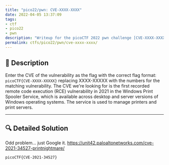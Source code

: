 ```yaml
---
title: "pico22/pwn: CVE-XXXX-XXXX"
date: 2022-04-05 13:37:09
tags:
- ctf
- pico22
- pwn
description: "Writeup for the picoCTF 2022 pwn challenge [CVE-XXXX-XXXX]."
permalink: ctfs/pico22/pwn/cve-xxxx-xxxx/
---
```

## 📜 Description
Enter the CVE of the vulnerability as the flag with the correct flag format: `picoCTF{CVE-XXXX-XXXXX}` replacing XXXX-XXXXX with the numbers for the matching vulnerability. The CVE we're looking for is the first recorded remote code execution (RCE) vulnerability in 2021 in the Windows Print Spooler Service, which is available across desktop and server versions of Windows operating systems. The service is used to manage printers and print servers.

---

## 🔍 Detailed Solution
Odd problem... just Google it.
https://unit42.paloaltonetworks.com/cve-2021-34527-printnightmare/
```
picoCTF{CVE-2021-34527}
```